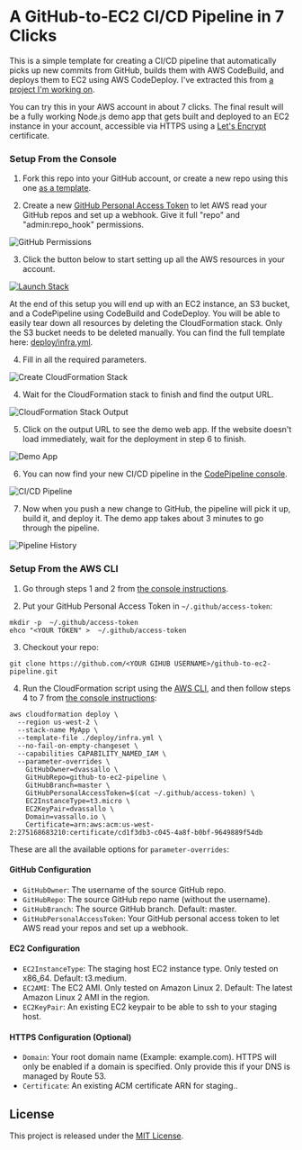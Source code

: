 # A GitHub-to-EC2 CI/CD Pipeline in 7 Clicks
This is a simple template for creating a CI/CD pipeline that automatically picks up new commits from GitHub, builds them with AWS CodeBuild, and deploys them to EC2 using AWS CodeDeploy. I've extracted this from [a project I'm working on](https://twitter.com/dvassallo/status/1126925437790081024).

You can try this in your AWS account in about 7 clicks. The final result will be a fully working Node.js demo app that gets built and deployed to an EC2 instance in your account, accessible via HTTPS using a [Let's Encrypt](https://letsencrypt.org) certificate.

### Setup From the Console

1. Fork this repo into your GitHub account, or create a new repo using this one [as a template](https://help.github.com/en/articles/creating-a-repository-from-a-template).

2. Create a new [GitHub Personal Access Token](https://github.com/settings/tokens) to let AWS read your GitHub repos and set up a webhook. Give it full "repo" and "admin:repo_hook" permissions.

![GitHub Permissions](/docs/github-permissions.png?raw=true)

3. Click the button below to start setting up all the AWS resources in your account.

[![Launch Stack](https://cdn.rawgit.com/buildkite/cloudformation-launch-stack-button-svg/master/launch-stack.svg)](https://console.aws.amazon.com/cloudformation/home?#/stacks/new?stackName=MyApp&templateURL=https://dvassallo.s3-us-west-2.amazonaws.com/github-to-ec2-pipeline/infra.yml)

At the end of this setup you will end up with an EC2 instance, an S3 bucket, and a CodePipeline using CodeBuild and CodeDeploy. You will be able to easily tear down all resources by deleting the CloudFormation stack. Only the S3 bucket needs to be deleted manually. You can find the full template here: [deploy/infra.yml](deploy/infra.yml).

4. Fill in all the required parameters.

![Create CloudFormation Stack](/docs/create-stack.png?raw=true)

4. Wait for the CloudFormation stack to finish and find the output URL.

![CloudFormation Stack Output](/docs/stack-output.png?raw=true)

5. Click on the output URL to see the demo web app. If the website doesn't load immediately, wait for the deployment in step 6 to finish.

![Demo App](/docs/app.png?raw=true)

6. You can now find your new CI/CD pipeline in the [CodePipeline console](https://console.aws.amazon.com/codesuite/codepipeline/pipelines).

![CI/CD Pipeline](/docs/pipeline.png?raw=true)

7. Now when you push a new change to GitHub, the pipeline will pick it up, build it, and deploy it. The demo app takes about 3 minutes to go through the pipeline.

![Pipeline History](/docs/pipeline-history.png?raw=true)

### Setup From the AWS CLI

1. Go through steps 1 and 2 from [the console instructions](#setup-from-the-console).

2. Put your GitHub Personal Access Token in  `~/.github/access-token`:

```
mkdir -p  ~/.github/access-token
ehco "<YOUR TOKEN" >  ~/.github/access-token
```

3. Checkout your repo:

```
git clone https://github.com/<YOUR GIHUB USERNAME>/github-to-ec2-pipeline.git
```

4. Run the CloudFormation script using the [AWS CLI](https://aws.amazon.com/cli/), and then follow steps 4 to 7 from [the console instructions](#setup-from-the-console):

```
aws cloudformation deploy \
  --region us-west-2 \
  --stack-name MyApp \
  --template-file ./deploy/infra.yml \
  --no-fail-on-empty-changeset \
  --capabilities CAPABILITY_NAMED_IAM \
  --parameter-overrides \
    GitHubOwner=dvassallo \
    GitHubRepo=github-to-ec2-pipeline \
    GitHubBranch=master \
    GitHubPersonalAccessToken=$(cat ~/.github/access-token) \
    EC2InstanceType=t3.micro \
    EC2KeyPair=dvassallo \
    Domain=vassallo.io \
    Certificate=arn:aws:acm:us-west-2:275168683210:certificate/cd1f3db3-c045-4a8f-b0bf-9649889f54db
```

These are all the available options for `parameter-overrides`:

#### GitHub Configuration
* `GitHubOwner`: The username of the source GitHub repo.
* `GitHubRepo`: The source GitHub repo name (without the username).
* `GitHubBranch`: The source GitHub branch. Default: master.
* `GitHubPersonalAccessToken`: Your GitHub personal access token to let AWS read your repos and set up a webhook.

#### EC2 Configuration
* `EC2InstanceType`: The staging host EC2 instance type. Only tested on x86_64. Default: t3.medium.
* `EC2AMI`: The EC2 AMI. Only tested on Amazon Linux 2. Default: The latest Amazon Linux 2 AMI in the region.
* `EC2KeyPair`: An existing EC2 keypair to be able to ssh to your staging host.

#### HTTPS Configuration (Optional)
* `Domain`: Your root domain name (Example: example.com). HTTPS will only be enabled if a domain is specified. Only provide this if your DNS is managed by Route 53.
* `Certificate`: An existing ACM certificate ARN for staging.<YOUR DOMAIN>.

## License

This project is released under the [MIT License](LICENSE).
